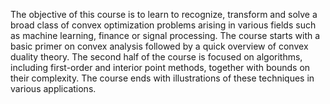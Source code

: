 The objective of this course is to learn to recognize, transform and solve a broad class of convex optimization problems arising in various fields such as machine learning, finance or signal processing. The course starts with a basic primer on convex analysis followed by a quick overview of convex duality theory. The second half of the course is focused on algorithms, including first-order and interior point methods, together with bounds on their complexity. The course ends with illustrations of these techniques in various applications.
